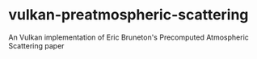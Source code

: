 # vulkan-preatmospheric-scattering
An Vulkan implementation of Eric Bruneton's Precomputed Atmospheric Scattering paper
